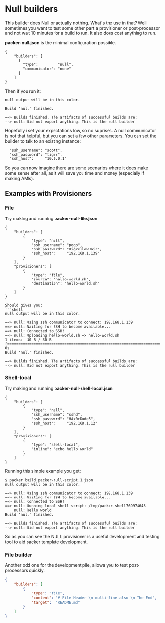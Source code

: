 # Null builders

This builder does Null or actually nothing. What's the use in that? Well sometimes you want to test some other part a provisioner or post-processor and not wait 10 minutes for a build to run.
It also does cost anything to run.

**packer-null.json** is the minimal configuration possible.

```packer
{
    "builders": [
      {
        "type":         "null",
        "communicator": "none"
      }
    ]
}
```

Then if you run it:

```output
null output will be in this color.

Build 'null' finished.

==> Builds finished. The artifacts of successful builds are:
--> null: Did not export anything. This is the null builder
```

Hopefully i set your expectations low, so no suprises.
A null communicator is not that helpful, but you can set a few other parameters.
You can set the builder to talk to an existing instance:

```packer
  "ssh_username": "scott",
  "ssh_password": "tiger",
  "ssh_host":     "10.0.0.1"
```

So you can now imagine there are some scenarios where it does make some sense after all, as it will save you time and money (especially if making AMIs).

## Examples with Provisioners

### File

Try making and running **packer-null-file.json**

```packer
{
    "builders": [
        {
            "type": "null",
            "ssh_username": "pogo",
            "ssh_password": "BigYellowHair",
            "ssh_host":     "192.168.1.139"
        }
    ],
    "provisioners": [
        {
            "type": "file",
            "source": "hello-world.sh",
            "destination": "hello-world.sh"
        }
    ]
}

Should gives you:
```shell
null output will be in this color.

==> null: Using ssh communicator to connect: 192.168.1.139
==> null: Waiting for SSH to become available...
==> null: Connected to SSH!
==> null: Uploading hello-world.sh => hello-world.sh
1 items:  30 B / 30 B [=============================================================================================] 0s
Build 'null' finished.

==> Builds finished. The artifacts of successful builds are:
--> null: Did not export anything. This is the null builder
```

### Shell-local

Try making and running **packer-null-shell-local.json**

```packer
{
    "builders": [
        {
            "type": "null",
            "ssh_username": "sshd",
            "ssh_password": "HAx0rDude5",
            "ssh_host":     "192.168.1.12"
        }
    ],
    "provisioners": [
        {
            "type": "shell-local",
            "inline": "echo hello world"
        }
    ]
}
```

Running this simple example you get:

```shell
$ packer build packer-null-script.1.json
null output will be in this color.

==> null: Using ssh communicator to connect: 192.168.1.139
==> null: Waiting for SSH to become available...
==> null: Connected to SSH!
==> null: Running local shell script: /tmp/packer-shell769974643
    null: hello world
Build 'null' finished.

==> Builds finished. The artifacts of successful builds are:
--> null: Did not export anything. This is the null builder
```

So as you can see the NULL provisioner is a useful development and testing tool to aid packer template development.

### File builder

Another odd one for the development pile, allowa you to test post-processors quickly.

```json
{
    "builders": [
        {
            "type": "file",
            "content": "# File Header \n multi-line also \n The End",
            "target":  "README.md"
        }
    ]
}
```
